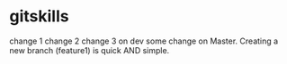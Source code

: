 # gitskills
change 1
change 2
change 3 on dev
some change on Master.
Creating a new branch (feature1) is quick AND simple.